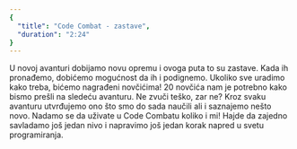 ```yaml
---
{
  "title": "Code Combat - zastave",
  "duration": "2:24"
}
---
```


U novoj avanturi dobijamo novu opremu i ovoga puta to su zastave. Kada ih pronađemo, dobićemo mogućnost da ih i podignemo. Ukoliko sve uradimo kako treba, bićemo nagrađeni novčićima! 20 novčića nam je potrebno kako bismo prešli na sledeću avanturu. Ne zvuči teško, zar ne? Kroz svaku avanturu utvrđujemo ono što smo do sada naučili ali i saznajemo nešto novo. Nadamo se da uživate u Code Combatu koliko i mi! Hajde da zajedno savladamo još jedan nivo i napravimo još jedan korak napred u svetu programiranja.

